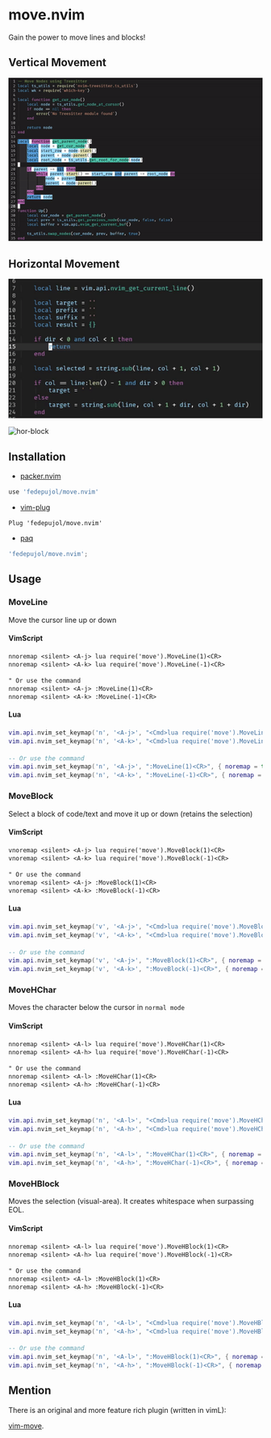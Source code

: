 # move.nvim

Gain the power to move lines and blocks!

## Vertical Movement

![it-moves](media/move_01.gif)

## Horizontal Movement

![hor-char](media/hor_character.gif)

![hor-block](media/hor_block.git)

## Installation

-   [packer.nvim](https://github.com/wbthoason/packer.nvim)

``` lua
use 'fedepujol/move.nvim'
```

-   [vim-plug](https://github.com/junegunn/vim-plug)

``` vim
Plug 'fedepujol/move.nvim'
```

-   [paq](https://github.com/savq/paq-nvim)

``` lua
'fedepujol/move.nvim';
```

## Usage

### MoveLine

Move the cursor line up or down

#### VimScript

``` vim-script
nnoremap <silent> <A-j> lua require('move').MoveLine(1)<CR>
nnoremap <silent> <A-k> lua require('move').MoveLine(-1)<CR>

" Or use the command
nnoremap <silent> <A-j> :MoveLine(1)<CR>
nnoremap <silent> <A-k> :MoveLine(-1)<CR>
```

#### Lua

``` lua
vim.api.nvim_set_keymap('n', '<A-j>', "<Cmd>lua require('move').MoveLine(1)<CR>", { noremap = true, silent = true })
vim.api.nvim_set_keymap('n', '<A-k>', "<Cmd>lua require('move').MoveLine(-1)<CR>", { noremap = true, silent = true })

-- Or use the command
vim.api.nvim_set_keymap('n', '<A-j>', ":MoveLine(1)<CR>", { noremap = true, silent = true })
vim.api.nvim_set_keymap('n', '<A-k>', ":MoveLine(-1)<CR>", { noremap = true, silent = true })
```

### MoveBlock

Select a block of code/text and move it up or down (retains the
selection)

#### VimScript

``` vim-script
vnoremap <silent> <A-j> lua require('move').MoveBlock(1)<CR>
vnoremap <silent> <A-k> lua require('move').MoveBlock(-1)<CR>

" Or use the command
vnoremap <silent> <A-j> :MoveBlock(1)<CR>
vnoremap <silent> <A-k> :MoveBlock(-1)<CR>
```

#### Lua

``` lua
vim.api.nvim_set_keymap('v', '<A-j>', "<Cmd>lua require('move').MoveBlock(1)<CR>", { noremap = true, silent = true })
vim.api.nvim_set_keymap('v', '<A-k>', "<Cmd>lua require('move').MoveBlock(-1)<CR>", { noremap = true, silent = true })

-- Or use the command
vim.api.nvim_set_keymap('v', '<A-j>', ":MoveBlock(1)<CR>", { noremap = true, silent = true })
vim.api.nvim_set_keymap('v', '<A-k>', ":MoveBlock(-1)<CR>", { noremap = true, silent = true })
```

### MoveHChar

Moves the character below the cursor in `normal mode`

#### VimScript

``` vim-script
nnoremap <silent> <A-l> lua require('move').MoveHChar(1)<CR>
nnoremap <silent> <A-h> lua require('move').MoveHChar(-1)<CR>

" Or use the command
nnoremap <silent> <A-l> :MoveHChar(1)<CR>
nnoremap <silent> <A-h> :MoveHChar(-1)<CR>
```

#### Lua

``` lua
vim.api.nvim_set_keymap('n', '<A-l>', "<Cmd>lua require('move').MoveHChar(1)<CR>", { noremap = true, silent = true })
vim.api.nvim_set_keymap('n', '<A-h>', "<Cmd>lua require('move').MoveHChar(-1)<CR>", { noremap = true, silent = true })

-- Or use the command
vim.api.nvim_set_keymap('n', '<A-l>', ":MoveHChar(1)<CR>", { noremap = true, silent = true })
vim.api.nvim_set_keymap('n', '<A-h>', ":MoveHChar(-1)<CR>", { noremap = true, silent = true })
```

### MoveHBlock

Moves the selection (visual-area). It creates whitespace when surpassing
EOL.

#### VimScript

``` vim-script
nnoremap <silent> <A-l> lua require('move').MoveHBlock(1)<CR>
nnoremap <silent> <A-h> lua require('move').MoveHBlock(-1)<CR>

" Or use the command
nnoremap <silent> <A-l> :MoveHBlock(1)<CR>
nnoremap <silent> <A-h> :MoveHBlock(-1)<CR>
```

#### Lua

``` lua
vim.api.nvim_set_keymap('n', '<A-l>', "<Cmd>lua require('move').MoveHBlock(1)<CR>", { noremap = true, silent = true })
vim.api.nvim_set_keymap('n', '<A-h>', "<Cmd>lua require('move').MoveHBlock(-1)<CR>", { noremap = true, silent = true })

-- Or use the command
vim.api.nvim_set_keymap('n', '<A-l>', ":MoveHBlock(1)<CR>", { noremap = true, silent = true })
vim.api.nvim_set_keymap('n', '<A-h>', ":MoveHBlock(-1)<CR>", { noremap = true, silent = true })
```

## Mention

There is an original and more feature rich plugin (written in vimL):

[vim-move](https://github.com/matze/vim-move).
